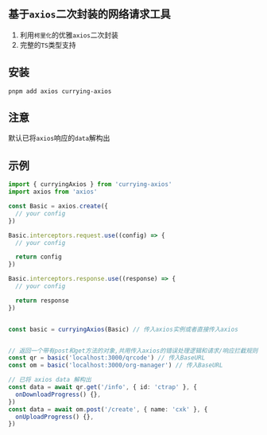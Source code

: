 ## 基于`axios`二次封装的网络请求工具
1. 利用`柯里化`的优雅`axios`二次封装
2. 完整的`TS`类型支持

## 安装
```
pnpm add axios currying-axios
```

## 注意

默认已将`axios`响应的`data`解构出

## 示例

```typescript
import { curryingAxios } from 'currying-axios'
import axios from 'axios'

const Basic = axios.create({
  // your config
})

Basic.interceptors.request.use((config) => {
  // your config

  return config
})

Basic.interceptors.response.use((response) => {
  // your config

  return response
})


const basic = curryingAxios(Basic) // 传入axios实例或者直接传入axios


// 返回一个带有post和get方法的对象,共用传入axios的错误处理逻辑和请求/响应拦截规则
const qr = basic('localhost:3000/qrcode') // 传入BaseURL
const om = basic('localhost:3000/org-manager') // 传入BaseURL

// 已将 axios data 解构出
const data = await qr.get('/info', { id: 'ctrap' }, {
  onDownloadProgress() {},
})
const data = await om.post('/create', { name: 'cxk' }, {
  onUploadProgress() {},
})
```